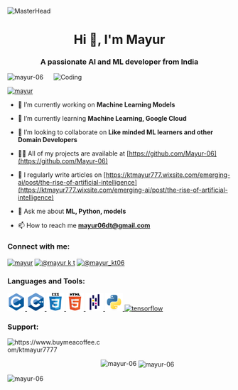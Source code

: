
![MasterHead](https://mir-s3-cdn-cf.behance.net/project_modules/1400/6c0f9b95746151.5e9ecde69599e.gif)

<h1 align="center">Hi 👋, I'm Mayur</h1>
<h3 align="center">A passionate AI and ML developer from India</h3>
<img align= "right" alt="Coding" width="400" src="https://cdn.dribbble.com/users/2131993/screenshots/4948736/thoughtworks-gif_dribbble.gif">


<p align="left"> <img src="https://komarev.com/ghpvc/?username=mayur-06&label=Profile%20views&color=0e75b6&style=flat" alt="mayur-06" /> </p>

<p align="left"> <a href="https://twitter.com/mayur" target="blank"><img src="https://img.shields.io/twitter/follow/mayur?logo=twitter&style=for-the-badge" alt="mayur" /></a> </p>

- 🔭 I’m currently working on **Machine Learning Models**

- 🌱 I’m currently learning **Machine Learning, Google Cloud**

- 👯 I’m looking to collaborate on **Like minded ML learners and other Domain Developers**

- 👨‍💻 All of my projects are available at [https://github.com/Mayur-06](https://github.com/Mayur-06)

- 📝 I regularly write articles on [https://ktmayur777.wixsite.com/emerging-ai/post/the-rise-of-artificial-intelligence](https://ktmayur777.wixsite.com/emerging-ai/post/the-rise-of-artificial-intelligence)

- 💬 Ask me about **ML, Python, models**

- 📫 How to reach me **mayur06dt@gmail.com**

<h3 align="left">Connect with me:</h3>
<p align="left">
<a href="https://twitter.com/mayur" target="blank"><img align="center" src="https://raw.githubusercontent.com/rahuldkjain/github-profile-readme-generator/master/src/images/icons/Social/twitter.svg" alt="mayur" height="30" width="40" /></a>
<a href="https://linkedin.com/in/@mayur k t" target="blank"><img align="center" src="https://raw.githubusercontent.com/rahuldkjain/github-profile-readme-generator/master/src/images/icons/Social/linked-in-alt.svg" alt="@mayur k t" height="30" width="40" /></a>
<a href="https://instagram.com/@mayur_kt06" target="blank"><img align="center" src="https://raw.githubusercontent.com/rahuldkjain/github-profile-readme-generator/master/src/images/icons/Social/instagram.svg" alt="@mayur_kt06" height="30" width="40" /></a>
</p>

<h3 align="left">Languages and Tools:</h3>
<p align="left"> <a href="https://www.cprogramming.com/" target="_blank" rel="noreferrer"> <img src="https://raw.githubusercontent.com/devicons/devicon/master/icons/c/c-original.svg" alt="c" width="40" height="40"/> </a> <a href="https://www.w3schools.com/cpp/" target="_blank" rel="noreferrer"> <img src="https://raw.githubusercontent.com/devicons/devicon/master/icons/cplusplus/cplusplus-original.svg" alt="cplusplus" width="40" height="40"/> </a> <a href="https://www.w3schools.com/css/" target="_blank" rel="noreferrer"> <img src="https://raw.githubusercontent.com/devicons/devicon/master/icons/css3/css3-original-wordmark.svg" alt="css3" width="40" height="40"/> </a> <a href="https://www.w3.org/html/" target="_blank" rel="noreferrer"> <img src="https://raw.githubusercontent.com/devicons/devicon/master/icons/html5/html5-original-wordmark.svg" alt="html5" width="40" height="40"/> </a> <a href="https://pandas.pydata.org/" target="_blank" rel="noreferrer"> <img src="https://raw.githubusercontent.com/devicons/devicon/2ae2a900d2f041da66e950e4d48052658d850630/icons/pandas/pandas-original.svg" alt="pandas" width="40" height="40"/> </a> <a href="https://www.python.org" target="_blank" rel="noreferrer"> <img src="https://raw.githubusercontent.com/devicons/devicon/master/icons/python/python-original.svg" alt="python" width="40" height="40"/> </a> <a href="https://www.tensorflow.org" target="_blank" rel="noreferrer"> <img src="https://www.vectorlogo.zone/logos/tensorflow/tensorflow-icon.svg" alt="tensorflow" width="40" height="40"/> </a> </p>

<h3 align="left">Support:</h3>
<p><a href="https://www.buymeacoffee.com/https://www.buymeacoffee.com/ktmayur7777"> <img align="left" src="https://cdn.buymeacoffee.com/buttons/v2/default-yellow.png" height="50" width="210" alt="https://www.buymeacoffee.com/ktmayur7777" /></a></p><br><br>

<p><img align="left" src="https://github-readme-stats.vercel.app/api/top-langs?username=mayur-06&show_icons=true&locale=en&layout=compact" alt="mayur-06" /></p>

<p>&nbsp;<img align="center" src="https://github-readme-stats.vercel.app/api?username=mayur-06&show_icons=true&locale=en" alt="mayur-06" /></p>

<p><img align="center" src="https://github-readme-streak-stats.herokuapp.com/?user=mayur-06&" alt="mayur-06" /></p>
